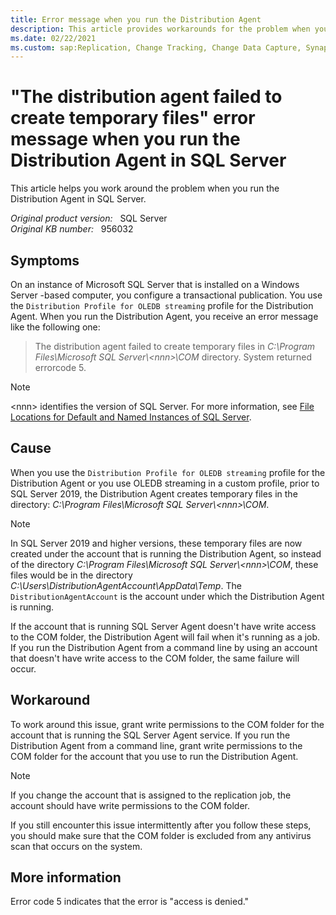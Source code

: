 ```yaml
---
title: Error message when you run the Distribution Agent
description: This article provides workarounds for the problem when you run the Distribution Agent in SQL Server.
ms.date: 02/22/2021
ms.custom: sap:Replication, Change Tracking, Change Data Capture, Synapse Link
---
```

# "The distribution agent failed to create temporary files" error message when you run the Distribution Agent in SQL Server

This article helps you work around the problem when you run the Distribution Agent in SQL Server.

_Original product version:_ &nbsp; SQL Server  
_Original KB number:_ &nbsp; 956032

## Symptoms

On an instance of Microsoft SQL Server that is installed on a Windows Server -based computer, you configure a transactional publication. You use the `Distribution Profile for OLEDB streaming` profile for the Distribution Agent. When you run the Distribution Agent, you receive an error message like the following one:

> The distribution agent failed to create temporary files in _C:\Program Files\Microsoft SQL Server\\\<nnn>\COM_ directory. System returned errorcode 5.

> [!NOTE]
> \<nnn> identifies the version of SQL Server. For more information, see [File Locations for Default and Named Instances of SQL Server](/sql/sql-server/install/file-locations-for-default-and-named-instances-of-sql-server).

## Cause

When you use the `Distribution Profile for OLEDB streaming` profile for the Distribution Agent or you use OLEDB streaming in a custom profile, prior to SQL Server 2019, the Distribution Agent creates temporary files in the directory: _C:\Program Files\Microsoft SQL Server\\\<nnn>\COM_.

> [!NOTE]
> In SQL Server 2019 and higher versions, these temporary files are now created under the account that is running the Distribution Agent, so instead of the directory _C:\Program Files\Microsoft SQL Server\\\<nnn>\COM_, these files would be in the directory _C:\Users\DistributionAgentAccount\AppData\Temp_. The `DistributionAgentAccount` is the account under which the Distribution Agent is running.

If the account that is running SQL Server Agent doesn't have write access to the COM folder, the Distribution Agent will fail when it's running as a job. If you run the Distribution Agent from a command line by using an account that doesn't have write access to the COM folder, the same failure will occur.

## Workaround

To work around this issue, grant write permissions to the COM folder for the account that is running the SQL Server Agent service. If you run the Distribution Agent from a command line, grant write permissions to the COM folder for the account that you use to run the Distribution Agent.

> [!NOTE]
> If you change the account that is assigned to the replication job, the account should have write permissions to the COM folder.

If you still encounter this issue intermittently after you follow these steps, you should make sure that the COM folder is excluded from any antivirus scan that occurs on the system.

## More information

Error code 5 indicates that the error is "access is denied."
